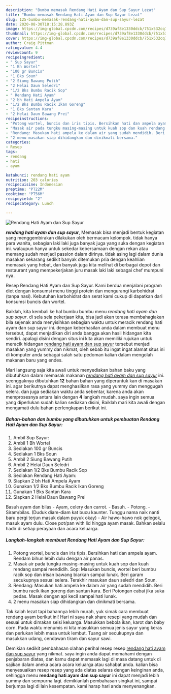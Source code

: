 ```yaml
---
description: "Bumbu memasak Rendang Hati Ayam dan Sup Sayur Lezat"
title: "Bumbu memasak Rendang Hati Ayam dan Sup Sayur Lezat"
slug: 125-bumbu-memasak-rendang-hati-ayam-dan-sup-sayur-lezat
date: 2020-08-30T18:15:28.893Z
image: https://img-global.cpcdn.com/recipes/d739af8e1330ddcb/751x532cq70/rendang-hati-ayam-dan-sup-sayur-foto-resep-utama.jpg
thumbnail: https://img-global.cpcdn.com/recipes/d739af8e1330ddcb/751x532cq70/rendang-hati-ayam-dan-sup-sayur-foto-resep-utama.jpg
cover: https://img-global.cpcdn.com/recipes/d739af8e1330ddcb/751x532cq70/rendang-hati-ayam-dan-sup-sayur-foto-resep-utama.jpg
author: Craig Pittman
ratingvalue: 4.4
reviewcount: 9
recipeingredient:
- " Sup Sayur"
- "1 Bh Wortel"
- "100 gr Buncis"
- "1 Bks Soun"
- "2 Siung Bawang Putih"
- "2 Helai Daun Seledri"
- "1/2 Bks Bumbu Racik Sop"
- " Rendang Hati Ayam"
- "2 bh Hati Ampela Ayam"
- "1/2 Bks Bumbu Racik Ikan Goreng"
- "1 Bks Santan Kara"
- "2 Helai Daun Bawang Prei"
recipeinstructions:
- "Potong wortel, buncis dan iris tipis. Bersihkan hati dan ampela ayam. Rendam bihun lebih dulu dengan air panas."
- "Masak air pada tungku masing-masing untuk kuah sop dan kuah rendang sampai mendidih. Sop: Masukan buncis, wortel beri bumbu racik sop dan irisan bawang biarkan sampai lunak. Beri garam secukupnya sesuai selera. Terakhir masukan daun seledri dan Soun."
- "Rendang: Masukan hati ampela ke dalam air yang sudah mendidih. Beri bumbu racik ikan goreng dan santan kara. Beri Potongan cabai jika suka pedas. Masak dengan api kecil sampai hati lunak."
- "2 menu masakan siap dihidangkan dan dinikmati bersama."
categories:
- Resep
tags:
- rendang
- hati
- ayam

katakunci: rendang hati ayam 
nutrition: 203 calories
recipecuisine: Indonesian
preptime: "PT22M"
cooktime: "PT56M"
recipeyield: "2"
recipecategory: Lunch

---
```



![Rendang Hati Ayam dan Sup Sayur](https://img-global.cpcdn.com/recipes/d739af8e1330ddcb/751x532cq70/rendang-hati-ayam-dan-sup-sayur-foto-resep-utama.jpg)

<b><i>rendang hati ayam dan sup sayur</i></b>, Memasak bisa menjadi bentuk kegiatan yang menggembirakan dilakukan oleh bermacam kelompok. tidak hanya para wanita, sebagian laki laki juga banyak juga yang suka dengan kegiatan ini. walaupun hanya untuk sekedar kebersamaan dengan rekan atau memang sudah menjadi passion dalam dirinya. tidak asing lagi dalam dunia masakan sekarang sedikit banyak ditemukan pria dengan keahlian memasak yang hebat, dan banyak juga kita melihat di berbagai depot dan restaurant yang mempekerjakan juru masak laki laki sebagai chef mumpuni nya.

Resep Rendang Hati Ayam dan Sup Sayur. Kami berdua menjalani program diet dengan konsumsi menu tinggi protein dan mengurangi karbohidrat (tanpa nasi). Kebutuhan karbohidrat dan serat kami cukup di dapatkan dari konsumsi buncis dan wortel.

Baiklah, kita kembali ke hal bumbu bumbu menu <i>rendang hati ayam dan sup sayur</i>. di sela sela pekerjaan kita, bisa jadi akan terasa membahagiakan bila sejenak anda menyisihkan sebagian waktu untuk meracik rendang hati ayam dan sup sayur ini. dengan keberhasilan anda dalam membuat menu tersebut, dapat menjadikan diri anda bangga akan hasil hidangan kita sendiri. apalagi disini dengan situs ini kita akan memiliki rujukan untuk meracik hidangan <u>rendang hati ayam dan sup sayur</u> tersebut menjadi masakan yang yummy dan nikmat, oleh sebab itu ingat ingat alamat situs ini di komputer anda sebagai salah satu pedoman kalian dalam mengolah makanan baru yang endes.


Mari langsung saja kita awali untuk menyediakan bahan baku yang dibutuhkan dalam memasak makanan <u><i>rendang hati ayam dan sup sayur</i></u> ini. seenggaknya dibutuhkan <b>12</b> bahan bahan yang diperuntuk kan di masakan ini. agar berikutnya dapat menghasilkan rasa yang yummy dan menggugah selera. dan juga sediakan waktu anda sebentar, karena anda akan memprosesnya antara lain dengan <b>4</b> langkah mudah. saya ingin semua yang diperlukan sudah kalian sediakan disini, Baiklah mari kita awali dengan mengamati dulu bahan perlengkapan berikut ini.

<!--inarticleads1-->

##### Bahan-bahan dan bumbu yang dibutuhkan untuk pembuatan Rendang Hati Ayam dan Sup Sayur:

1. Ambil  Sup Sayur:
1. Ambil 1 Bh Wortel
1. Sediakan 100 gr Buncis
1. Sediakan 1 Bks Soun
1. Ambil 2 Siung Bawang Putih
1. Ambil 2 Helai Daun Seledri
1. Sediakan 1/2 Bks Bumbu Racik Sop
1. Sediakan  Rendang Hati Ayam:
1. Siapkan 2 bh Hati Ampela Ayam
1. Gunakan 1/2 Bks Bumbu Racik Ikan Goreng
1. Gunakan 1 Bks Santan Kara
1. Siapkan 2 Helai Daun Bawang Prei


Basuh ayam dan bilas - Ayam, celery dan carrot. - Basuh. - Potong. - Siram/bilas. (Duduk diam-diam kat bucu kaunter. Tunggu nama naik nanti baru pergi terjun masuk dalam puyuk okay) - Air hawo-hawo nok gelegok, masuk ayam dulu. Close pot/pan with lid hingga ayam masak. Bahkan selalu hadir di setiap perayaan dan acara keluarga. 

<!--inarticleads2-->

##### Langkah-langkah membuat Rendang Hati Ayam dan Sup Sayur:

1. Potong wortel, buncis dan iris tipis. Bersihkan hati dan ampela ayam. Rendam bihun lebih dulu dengan air panas.
1. Masak air pada tungku masing-masing untuk kuah sop dan kuah rendang sampai mendidih. Sop: Masukan buncis, wortel beri bumbu racik sop dan irisan bawang biarkan sampai lunak. Beri garam secukupnya sesuai selera. Terakhir masukan daun seledri dan Soun.
1. Rendang: Masukan hati ampela ke dalam air yang sudah mendidih. Beri bumbu racik ikan goreng dan santan kara. Beri Potongan cabai jika suka pedas. Masak dengan api kecil sampai hati lunak.
1. 2 menu masakan siap dihidangkan dan dinikmati bersama.


Tak kalah lezat tapi bahannya lebih murah, yuk simak cara membuat rendang ayam berikut ini! Hari ni saya nak share resepi yang mudah dan sesuai untuk dimakan seisi keluarga. Masukkan bebola ikan, karot dan baby corn. Pada waktu menumis ni kita masukkan semua jenis sayur yang keras dan perlukan lebih masa untuk lembut. Tuang air secukupnya dan masukkan udang, cendawan tiram dan sayur sawi. 

Demikian sedikit pembahasan olahan perihal resep resep <u>rendang hati ayam dan sup sayur</u> yang nikmat. saya ingin anda dapat memahami dengan penjabaran diatas, dan kamu dapat memasak lagi di masa datang untuk di sajikan dalam aneka acara acara keluarga atau sahabat anda. kalian bisa menyesuaikan resep resep yang ada diatas selaras dengan keinginan anda, sehingga menu <b>rendang hati ayam dan sup sayur</b> ini dapat menjadi lebih yummy dan sempurna lagi. demikianlah pembahasan singkat ini, sampai berjumpa lagi di lain kesempatan. kami harap hari anda menyenangkan.
